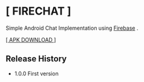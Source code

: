 # [ FIRECHAT ]

Simple Android Chat Implementation using <a href="https://www.firebase.com" target="_blank">Firebase</a> .

<a href="https://drive.google.com/open?id=0B2r_spvOc5ZBNEhZeDBDYjAzMjQ" target="_blank">[ APK DOWNLOAD ]</a>


## Release History

* 1.0.0 First version